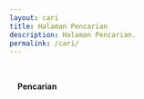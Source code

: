 ```yaml
---
layout: cari
title: Halaman Pencarian
description: Halaman Pencarian.
permalink: /cari/
---
```

<br>

<strong style="margin-left: 1em">Pencarian</strong>

<script async src="https://cse.google.com/cse.js?cx=002413929132328436244:5ddh7amrm0x"></script>
<div class="gcse-search"></div>